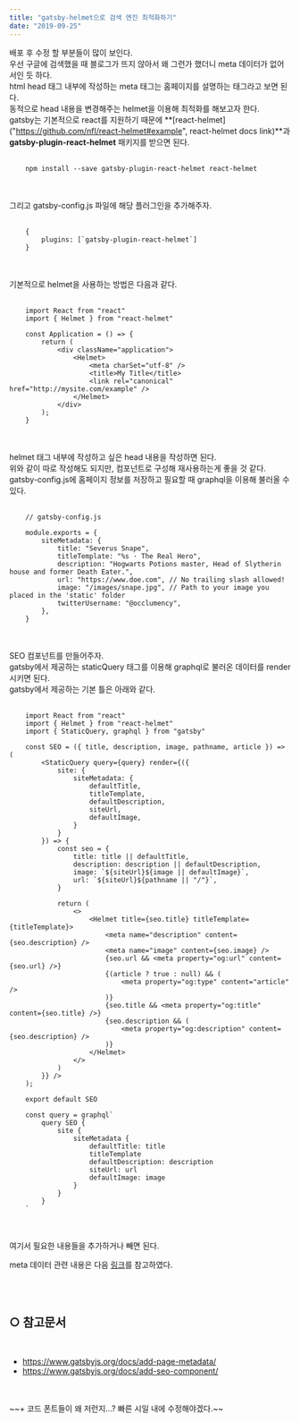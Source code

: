 ```yaml
---
title: "gatsby-helmet으로 검색 엔진 최적화하기"
date: "2019-09-25"
---
```


배포 후 수정 할 부분들이 많이 보인다.
<br>
우선 구글에 검색했을 때 블로그가 뜨지 않아서 왜 그런가 했더니 meta 데이터가 없어서인 듯 하다.
<br>
html head 태그 내부에 작성하는 meta 태그는 홈페이지를 설명하는 태그라고 보면 된다.
<br>
동적으로 head 내용을 변경해주는 helmet을 이용해 최적화를 해보고자 한다.
<br>
gatsby는 기본적으로 react를 지원하기 때문에 **[react-helmet]("https://github.com/nfl/react-helmet#example", react-helmet docs link)**과 **gatsby-plugin-react-helmet** 패키지를 받으면 된다.
<br>
<br>

````
    npm install --save gatsby-plugin-react-helmet react-helmet
````

<br>
<br>
그리고 gatsby-config.js 파일에 해당 플러그인을 추가해주자.
<br>
<br>

````
    {
        plugins: [`gatsby-plugin-react-helmet`]
    }
````

<br>
<br>
기본적으로 helmet을 사용하는 방법은 다음과 같다.
<br>
<br>

````
    import React from "react"
    import { Helmet } from "react-helmet"

    const Application = () => {
        return (
            <div className="application">
                <Helmet>
                    <meta charSet="utf-8" />
                    <title>My Title</title>
                    <link rel="canonical" href="http://mysite.com/example" />
                </Helmet>
            </div>
        );
    }

````

<br>
<br>
helmet 태그 내부에 작성하고 싶은 head 내용을 작성하면 된다. 
<br>
위와 같이 따로 작성해도 되지만, 컴포넌트로 구성해 재사용하는게 좋을 것 같다. 
<br>
gatsby-config.js에 홈페이지 정보를 저장하고 필요할 때 graphql을 이용해 불러올 수 있다.
<br>
<br>

````
    // gatsby-config.js

    module.exports = {
        siteMetadata: {
            title: "Severus Snape",
            titleTemplate: "%s · The Real Hero",
            description: "Hogwarts Potions master, Head of Slytherin house and former Death Eater.",
            url: "https://www.doe.com", // No trailing slash allowed!
            image: "/images/snape.jpg", // Path to your image you placed in the 'static' folder
            twitterUsername: "@occlumency",
        },
    }
````
<br>
<br>
SEO 컴포넌트를 만들어주자.
<br>
gatsby에서 제공하는 staticQuery 태그를 이용해 graphql로 불러온 데이터를 render시키면 된다.
<br>
gatsby에서 제공하는 기본 틀은 아래와 같다.
<br>
<br>

````
    import React from "react"
    import { Helmet } from "react-helmet"
    import { StaticQuery, graphql } from "gatsby"

    const SEO = ({ title, description, image, pathname, article }) => (
        <StaticQuery query={query} render={({
            site: {
                siteMetadata: {
                    defaultTitle,
                    titleTemplate,
                    defaultDescription,
                    siteUrl,
                    defaultImage,
                }
            }
        }) => {
            const seo = {
                title: title || defaultTitle,
                description: description || defaultDescription,
                image: `${siteUrl}${image || defaultImage}`,
                url: `${siteUrl}${pathname || "/"}`,
            }

            return (
                <>
                    <Helmet title={seo.title} titleTemplate={titleTemplate}>
                        <meta name="description" content={seo.description} />
                        <meta name="image" content={seo.image} />
                        {seo.url && <meta property="og:url" content={seo.url} />}
                        {(article ? true : null) && (
                            <meta property="og:type" content="article" />
                        )}
                        {seo.title && <meta property="og:title" content={seo.title} />}
                        {seo.description && (
                            <meta property="og:description" content={seo.description} />
                        )}
                    </Helmet>
                </>
            )
        }} />
    );

    export default SEO

    const query = graphql`
        query SEO {
            site {
                siteMetadata {
                    defaultTitle: title
                    titleTemplate
                    defaultDescription: description
                    siteUrl: url
                    defaultImage: image
                }
            }
        }
    `
````

<br>
<br>
여기서 필요한 내용들을 추가하거나 빼면 된다.
<br>

meta 데이터 관련 내용은 다음 [링크]("https://steemit.com/kr/@reggie031/html-seo-web-coding")를 참고하였다.

<br>
<br>

## ○ 참고문서

<br>

* <https://www.gatsbyjs.org/docs/add-page-metadata/>
* <https://www.gatsbyjs.org/docs/add-seo-component/>


<br>
<br>
~~+ 코드 폰트들이 왜 저런지...? 빠른 시일 내에 수정해야겠다.~~